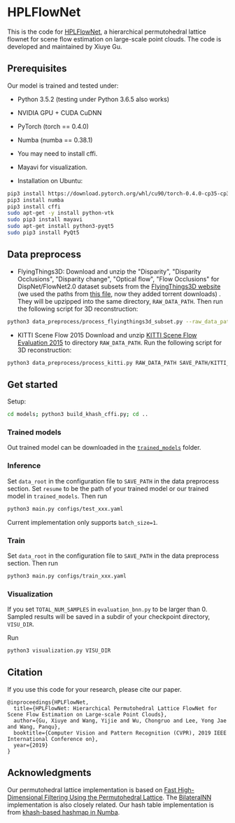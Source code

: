# HPLFlowNet
This is the code for [HPLFlowNet](https://web.cs.ucdavis.edu/~yjlee/projects/cvpr2019-HPLFlowNet.pdf), a hierarchical permutohedral lattice flownet for scene flow estimation on large-scale point clouds. The code is developed and maintained by Xiuye Gu.

## Prerequisites
Our model is trained and tested under:
* Python 3.5.2 (testing under Python 3.6.5 also works)
* NVIDIA GPU + CUDA CuDNN
* PyTorch (torch == 0.4.0)
* Numba (numba == 0.38.1)
* You may need to install cffi.
* Mayavi for visualization. 

* Installation on Ubuntu:
```bash
pip3 install https://download.pytorch.org/whl/cu90/torch-0.4.0-cp35-cp35m-linux_x86_64.whl
pip3 install numba
pip3 install cffi
sudo apt-get -y install python-vtk
sudo pip3 install mayavi
sudo apt-get install python3-pyqt5
sudo pip3 install PyQt5
```

## Data preprocess

* FlyingThings3D:
Download and unzip the "Disparity", "Disparity Occlusions", "Disparity change", "Optical flow", "Flow Occlusions" for DispNet/FlowNet2.0 dataset subsets from the [FlyingThings3D website](https://lmb.informatik.uni-freiburg.de/resources/datasets/SceneFlowDatasets.en.html) (we used the paths from [this file](https://lmb.informatik.uni-freiburg.de/data/FlyingThings3D_subset/FlyingThings3D_subset_all_download_paths.txt), now they added torrent downloads)
. They will be upzipped into the same directory, `RAW_DATA_PATH`. Then run the following script for 3D reconstruction:

```bash
python3 data_preprocess/process_flyingthings3d_subset.py --raw_data_path RAW_DATA_PATH --save_path SAVE_PATH/FlyingThings3D_subset_processed_35m --only_save_near_pts
```

* KITTI Scene Flow 2015
Download and unzip [KITTI Scene Flow Evaluation 2015](http://www.cvlibs.net/download.php?file=data_scene_flow.zip) to directory `RAW_DATA_PATH`.
Run the following script for 3D reconstruction:

```bash
python3 data_preprocess/process_kitti.py RAW_DATA_PATH SAVE_PATH/KITTI_processed_occ_final
```

## Get started
Setup:
```bash
cd models; python3 build_khash_cffi.py; cd ..
```

### Trained models
Out trained model can be downloaded in the [`trained_models`](https://github.com/laoreja/HPLFlowNet/tree/master/trained_models) folder.

### Inference
Set `data_root` in the configuration file to `SAVE_PATH` in the data preprocess section. Set `resume` to be the path of your trained model or our trained model in `trained_models`. Then run
```bash
python3 main.py configs/test_xxx.yaml
```

Current implementation only supports `batch_size=1`.

### Train
Set `data_root` in the configuration file to `SAVE_PATH` in the data preprocess section. Then run
```bash
python3 main.py configs/train_xxx.yaml
```

### Visualization
If you set `TOTAL_NUM_SAMPLES` in `evaluation_bnn.py` to be larger than 0. Sampled results will be saved in a subdir of your checkpoint directory, `VISU_DIR`.

Run
```bash
python3 visualization.py VISU_DIR
``` 

## Citation

If you use this code for your research, please cite our paper.


```
@inproceedings{HPLFlowNet,
  title={HPLFlowNet: Hierarchical Permutohedral Lattice FlowNet for
Scene Flow Estimation on Large-scale Point Clouds},
  author={Gu, Xiuye and Wang, Yijie and Wu, Chongruo and Lee, Yong Jae and Wang, Panqu},
  booktitle={Computer Vision and Pattern Recognition (CVPR), 2019 IEEE International Conference on},
  year={2019}
}
```
## Acknowledgments
Our permutohedral lattice implementation is based on [Fast High-Dimensional Filtering Using the Permutohedral Lattice](http://graphics.stanford.edu/papers/permutohedral/). The [BilateralNN](https://github.com/MPI-IS/bilateralNN) implementation is also closely related.
Our hash table implementation is from [khash-based hashmap in Numba](https://github.com/synapticarbors/khash_numba).

